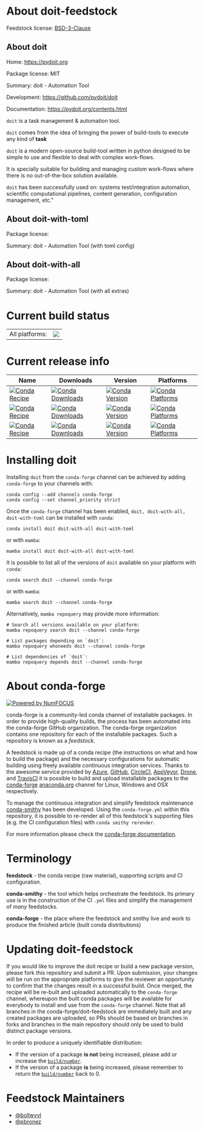 About doit-feedstock
====================

Feedstock license: [BSD-3-Clause](https://github.com/conda-forge/doit-feedstock/blob/main/LICENSE.txt)


About doit
----------

Home: https://pydoit.org

Package license: MIT

Summary: doit - Automation Tool

Development: https://github.com/pydoit/doit

Documentation: https://pydoit.org/contents.html

`doit` is a task management & automation tool.

`doit` comes from the idea of bringing the power of build-tools to execute
any kind of **task**

`doit` is a modern open-source build-tool written in python designed to be
simple to use and flexible to deal with complex work-flows.

It is specially suitable for building and managing custom work-flows where
there is no out-of-the-box solution available.

`doit` has been successfully used on: systems test/integration automation,
scientific computational pipelines, content generation, configuration
management, etc."


About doit-with-toml
--------------------



Package license: 

Summary: doit - Automation Tool (with toml config)

About doit-with-all
-------------------



Package license: 

Summary: doit - Automation Tool (with all extras)

Current build status
====================


<table><tr><td>All platforms:</td>
    <td>
      <a href="https://dev.azure.com/conda-forge/feedstock-builds/_build/latest?definitionId=244&branchName=main">
        <img src="https://dev.azure.com/conda-forge/feedstock-builds/_apis/build/status/doit-feedstock?branchName=main">
      </a>
    </td>
  </tr>
</table>

Current release info
====================

| Name | Downloads | Version | Platforms |
| --- | --- | --- | --- |
| [![Conda Recipe](https://img.shields.io/badge/recipe-doit-green.svg)](https://anaconda.org/conda-forge/doit) | [![Conda Downloads](https://img.shields.io/conda/dn/conda-forge/doit.svg)](https://anaconda.org/conda-forge/doit) | [![Conda Version](https://img.shields.io/conda/vn/conda-forge/doit.svg)](https://anaconda.org/conda-forge/doit) | [![Conda Platforms](https://img.shields.io/conda/pn/conda-forge/doit.svg)](https://anaconda.org/conda-forge/doit) |
| [![Conda Recipe](https://img.shields.io/badge/recipe-doit--with--all-green.svg)](https://anaconda.org/conda-forge/doit-with-all) | [![Conda Downloads](https://img.shields.io/conda/dn/conda-forge/doit-with-all.svg)](https://anaconda.org/conda-forge/doit-with-all) | [![Conda Version](https://img.shields.io/conda/vn/conda-forge/doit-with-all.svg)](https://anaconda.org/conda-forge/doit-with-all) | [![Conda Platforms](https://img.shields.io/conda/pn/conda-forge/doit-with-all.svg)](https://anaconda.org/conda-forge/doit-with-all) |
| [![Conda Recipe](https://img.shields.io/badge/recipe-doit--with--toml-green.svg)](https://anaconda.org/conda-forge/doit-with-toml) | [![Conda Downloads](https://img.shields.io/conda/dn/conda-forge/doit-with-toml.svg)](https://anaconda.org/conda-forge/doit-with-toml) | [![Conda Version](https://img.shields.io/conda/vn/conda-forge/doit-with-toml.svg)](https://anaconda.org/conda-forge/doit-with-toml) | [![Conda Platforms](https://img.shields.io/conda/pn/conda-forge/doit-with-toml.svg)](https://anaconda.org/conda-forge/doit-with-toml) |

Installing doit
===============

Installing `doit` from the `conda-forge` channel can be achieved by adding `conda-forge` to your channels with:

```
conda config --add channels conda-forge
conda config --set channel_priority strict
```

Once the `conda-forge` channel has been enabled, `doit, doit-with-all, doit-with-toml` can be installed with `conda`:

```
conda install doit doit-with-all doit-with-toml
```

or with `mamba`:

```
mamba install doit doit-with-all doit-with-toml
```

It is possible to list all of the versions of `doit` available on your platform with `conda`:

```
conda search doit --channel conda-forge
```

or with `mamba`:

```
mamba search doit --channel conda-forge
```

Alternatively, `mamba repoquery` may provide more information:

```
# Search all versions available on your platform:
mamba repoquery search doit --channel conda-forge

# List packages depending on `doit`:
mamba repoquery whoneeds doit --channel conda-forge

# List dependencies of `doit`:
mamba repoquery depends doit --channel conda-forge
```


About conda-forge
=================

[![Powered by
NumFOCUS](https://img.shields.io/badge/powered%20by-NumFOCUS-orange.svg?style=flat&colorA=E1523D&colorB=007D8A)](https://numfocus.org)

conda-forge is a community-led conda channel of installable packages.
In order to provide high-quality builds, the process has been automated into the
conda-forge GitHub organization. The conda-forge organization contains one repository
for each of the installable packages. Such a repository is known as a *feedstock*.

A feedstock is made up of a conda recipe (the instructions on what and how to build
the package) and the necessary configurations for automatic building using freely
available continuous integration services. Thanks to the awesome service provided by
[Azure](https://azure.microsoft.com/en-us/services/devops/), [GitHub](https://github.com/),
[CircleCI](https://circleci.com/), [AppVeyor](https://www.appveyor.com/),
[Drone](https://cloud.drone.io/welcome), and [TravisCI](https://travis-ci.com/)
it is possible to build and upload installable packages to the
[conda-forge](https://anaconda.org/conda-forge) [anaconda.org](https://anaconda.org/)
channel for Linux, Windows and OSX respectively.

To manage the continuous integration and simplify feedstock maintenance
[conda-smithy](https://github.com/conda-forge/conda-smithy) has been developed.
Using the ``conda-forge.yml`` within this repository, it is possible to re-render all of
this feedstock's supporting files (e.g. the CI configuration files) with ``conda smithy rerender``.

For more information please check the [conda-forge documentation](https://conda-forge.org/docs/).

Terminology
===========

**feedstock** - the conda recipe (raw material), supporting scripts and CI configuration.

**conda-smithy** - the tool which helps orchestrate the feedstock.
                   Its primary use is in the construction of the CI ``.yml`` files
                   and simplify the management of *many* feedstocks.

**conda-forge** - the place where the feedstock and smithy live and work to
                  produce the finished article (built conda distributions)


Updating doit-feedstock
=======================

If you would like to improve the doit recipe or build a new
package version, please fork this repository and submit a PR. Upon submission,
your changes will be run on the appropriate platforms to give the reviewer an
opportunity to confirm that the changes result in a successful build. Once
merged, the recipe will be re-built and uploaded automatically to the
`conda-forge` channel, whereupon the built conda packages will be available for
everybody to install and use from the `conda-forge` channel.
Note that all branches in the conda-forge/doit-feedstock are
immediately built and any created packages are uploaded, so PRs should be based
on branches in forks and branches in the main repository should only be used to
build distinct package versions.

In order to produce a uniquely identifiable distribution:
 * If the version of a package **is not** being increased, please add or increase
   the [``build/number``](https://docs.conda.io/projects/conda-build/en/latest/resources/define-metadata.html#build-number-and-string).
 * If the version of a package **is** being increased, please remember to return
   the [``build/number``](https://docs.conda.io/projects/conda-build/en/latest/resources/define-metadata.html#build-number-and-string)
   back to 0.

Feedstock Maintainers
=====================

* [@bollwyvl](https://github.com/bollwyvl/)
* [@pbronez](https://github.com/pbronez/)

